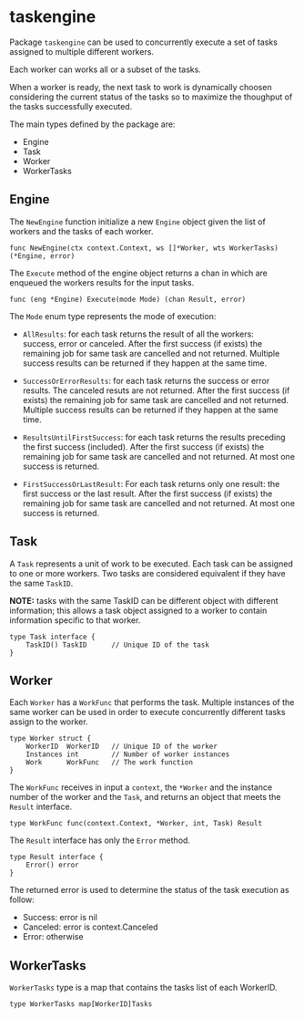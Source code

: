 # taskengine

Package `taskengine` can be used to concurrently execute a set of tasks
assigned to multiple different workers.

Each worker can works all or a subset of the tasks.

When a worker is ready, the next task to work is dynamically choosen
considering the current status of the tasks
so to maximize the thoughput of the tasks successfully executed.

The main types defined by the package are:

- Engine
- Task
- Worker
- WorkerTasks

## Engine

The `NewEngine` function initialize a new `Engine` object given the list of
workers and the tasks of each worker.

    func NewEngine(ctx context.Context, ws []*Worker, wts WorkerTasks) (*Engine, error)

The `Execute` method of the engine object returns a chan in which are enqueued
the workers results for the input tasks.

    func (eng *Engine) Execute(mode Mode) (chan Result, error)

The `Mode` enum type represents the mode of execution:

- `AllResults`:
  for each task returns the result of all the workers:  
  success, error or canceled.
  After the first success (if exists) the remaining
  job for same task are cancelled and not returned.
  Multiple success results can be returned if they happen at the same time.

- `SuccessOrErrorResults`:
  for each task returns the success or error results.
  The canceled resuts are not returned.
  After the first success (if exists) the remaining
  job for same task are cancelled and not returned.
  Multiple success results can be returned if they happen at the same time.

- `ResultsUntilFirstSuccess`:
  for each task returns the results preceding the first success (included).
  After the first success (if exists) the remaining
  job for same task are cancelled and not returned.
  At most one success is returned.

- `FirstSuccessOrLastResult`:
  For each task returns only one result: the first success or the last result.
  After the first success (if exists) the remaining
  job for same task are cancelled and not returned.
  At most one success is returned.

## Task

A `Task` represents a unit of work to be executed. Each task can be
assigned to one or more workers.
Two tasks are considered equivalent if they have the same `TaskID`.  

**NOTE:** tasks with the same TaskID can be different object with different
information; this allows a task object assigned to a worker to contain
information specific to that worker.

    type Task interface {
        TaskID() TaskID      // Unique ID of the task
    }

## Worker

Each `Worker` has a `WorkFunc` that performs the task.
Multiple instances of the same worker can be used in order to execute
concurrently different tasks assign to the worker.  

    type Worker struct {
        WorkerID  WorkerID   // Unique ID of the worker
        Instances int        // Number of worker instances
        Work      WorkFunc   // The work function
    }

The `WorkFunc` receives in input a `context`, the `*Worker` and the instance
number of the worker and the `Task`, and returns an object that meets the
`Result` interface.

    type WorkFunc func(context.Context, *Worker, int, Task) Result

The `Result` interface has only the `Error` method.

    type Result interface {
        Error() error
    }

The returned error is used to determine the status of the task execution as follow:

- Success:  error is nil
- Canceled: error is context.Canceled
- Error:    otherwise

## WorkerTasks

`WorkerTasks` type is a map that contains the tasks list of each WorkerID.

    type WorkerTasks map[WorkerID]Tasks
